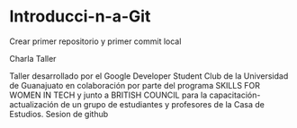 # Introducci-n-a-Git
Crear primer repositorio y primer commit local

Charla Taller

Taller desarrollado por el Google Developer Student Club de la Universidad de Guanajuato en colaboración por parte del programa SKILLS FOR WOMEN IN TECH y junto a BRITISH COUNCIL para la capacitación-actualización de un grupo de estudiantes y profesores de la Casa de Estudios. Sesion de github
